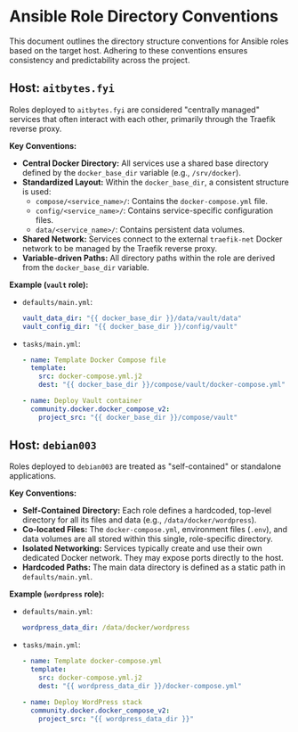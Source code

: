 # Ansible Role Directory Conventions

This document outlines the directory structure conventions for Ansible roles based on the target host. Adhering to these conventions ensures consistency and predictability across the project.

## Host: `aitbytes.fyi`

Roles deployed to `aitbytes.fyi` are considered "centrally managed" services that often interact with each other, primarily through the Traefik reverse proxy.

**Key Conventions:**

*   **Central Docker Directory:** All services use a shared base directory defined by the `docker_base_dir` variable (e.g., `/srv/docker`).
*   **Standardized Layout:** Within the `docker_base_dir`, a consistent structure is used:
    *   `compose/<service_name>/`: Contains the `docker-compose.yml` file.
    *   `config/<service_name>/`: Contains service-specific configuration files.
    *   `data/<service_name>/`: Contains persistent data volumes.
*   **Shared Network:** Services connect to the external `traefik-net` Docker network to be managed by the Traefik reverse proxy.
*   **Variable-driven Paths:** All directory paths within the role are derived from the `docker_base_dir` variable.

**Example (`vault` role):**

*   `defaults/main.yml`:
    ```yaml
    vault_data_dir: "{{ docker_base_dir }}/data/vault/data"
    vault_config_dir: "{{ docker_base_dir }}/config/vault"
    ```
*   `tasks/main.yml`:
    ```yaml
    - name: Template Docker Compose file
      template:
        src: docker-compose.yml.j2
        dest: "{{ docker_base_dir }}/compose/vault/docker-compose.yml"

    - name: Deploy Vault container
      community.docker.docker_compose_v2:
        project_src: "{{ docker_base_dir }}/compose/vault"
    ```

## Host: `debian003`

Roles deployed to `debian003` are treated as "self-contained" or standalone applications.

**Key Conventions:**

*   **Self-Contained Directory:** Each role defines a hardcoded, top-level directory for all its files and data (e.g., `/data/docker/wordpress`).
*   **Co-located Files:** The `docker-compose.yml`, environment files (`.env`), and data volumes are all stored within this single, role-specific directory.
*   **Isolated Networking:** Services typically create and use their own dedicated Docker network. They may expose ports directly to the host.
*   **Hardcoded Paths:** The main data directory is defined as a static path in `defaults/main.yml`.

**Example (`wordpress` role):**

*   `defaults/main.yml`:
    ```yaml
    wordpress_data_dir: /data/docker/wordpress
    ```
*   `tasks/main.yml`:
    ```yaml
    - name: Template docker-compose.yml
      template:
        src: docker-compose.yml.j2
        dest: "{{ wordpress_data_dir }}/docker-compose.yml"

    - name: Deploy WordPress stack
      community.docker.docker_compose_v2:
        project_src: "{{ wordpress_data_dir }}"
    ```
